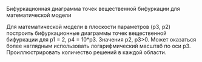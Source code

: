 Бифуркационная диаграмма точек вещественной бифуркации для математической модели

Для математической модели в плоскости параметров (p3, p2) построить бифуркационные диаграммы точек вещественной бифуркации для p1 = 2, p4 = 10*p3. Значения p2, p3>0. Может оказаться более наглядным использовать логарифмический масштаб по оси p3. Проиллюстрировать количество решений в каждой области.
